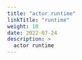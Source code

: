 ```yaml
---
title: "actor runtime"
linkTitle: "runtime"
weight: 10
date: 2022-07-24
description: >
  actor runtime
---
```




